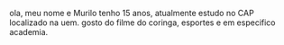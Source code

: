 ola, meu nome e Murilo tenho 15 anos, atualmente estudo no CAP localizado na uem. gosto do filme do coringa, esportes e em especifico academia.
